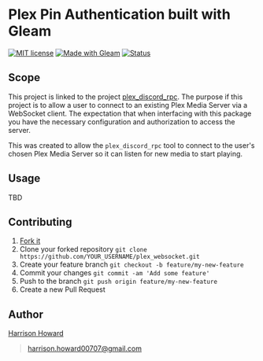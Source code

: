 # Plex Pin Authentication built with Gleam

[![MIT license](https://img.shields.io/badge/License-MIT-blue.svg)](https://lbesson.mit-license.org/)
[![Made with Gleam](https://img.shields.io/badge/Made%20with-Gleam-ffaff3.svg)](https://shields.io/)
[![Status](https://img.shields.io/badge/Status-Work%20in%20progress-yellow.svg)](https://shields.io/)

<!-- [![Package Version](https://img.shields.io/hexpm/v/plex_websocket)](https://hex.pm/packages/plex_websocket)
[![Hex Docs](https://img.shields.io/badge/hex-docs-ffaff3)](https://hexdocs.pm/plex_websocket/) -->

## Scope

This project is linked to the project [plex_discord_rpc](https://github.com/harrisonhoward/plex_discord_rpc). The purpose if this project is to allow a user to connect to an existing Plex Media Server via a WebSocket client. The expectation that when interfacing with this package you have the necessary configuration and authorization to access the server.

This was created to allow the `plex_discord_rpc` tool to connect to the user's chosen Plex Media Server so it can listen for new media to start playing.

## Usage

TBD

## Contributing

1. [Fork it](https://github.com/harrisonhoward/plex_websocket/fork)
2. Clone your forked repository `git clone https://github.com/YOUR_USERNAME/plex_websocket.git`
3. Create your feature branch `git checkout -b feature/my-new-feature`
4. Commit your changes `git commit -am 'Add some feature'`
5. Push to the branch `git push origin feature/my-new-feature`
6. Create a new Pull Request

## Author

[Harrison Howard](https://github.com/harrisonhoward)

> harrison.howard00707@gmail.com
